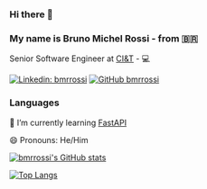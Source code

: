 ### Hi there 👋
### My name is Bruno Michel Rossi - from 🇧🇷

Senior Software Engineer at [CI&T](https://ciandt.com) - 💻

[![Linkedin: bmrrossi](https://img.shields.io/badge/-bmrrossi-blue?style=flat-square&logo=Linkedin&logoColor=white&link=https://www.linkedin.com/in/brunomichelrossi/)](https://www.linkedin.com/in/brunomichelrossi/)
[![GitHub bmrrossi](https://img.shields.io/github/followers/bmrrossi?label=follow&style=social)](https://github.com/bmrrossi)

### Languages

🌱 I’m currently learning [FastAPI](https://fastapi.tiangolo.com/)

😄 Pronouns: He/Him

<!--
**bmrrossi/bmrrossi** is a ✨ _special_ ✨ repository because its `README.md` (this file) appears on your GitHub profile.

Here are some ideas to get you started:

- 🔭 I’m currently working on ...
- 🌱 I’m currently learning ...
- 👯 I’m looking to collaborate on ...
- 🤔 I’m looking for help with ...
- 💬 Ask me about ...
- 📫 How to reach me: ...
- 😄 Pronouns: ...
- ⚡ Fun fact: ...
-->

[![bmrrossi's GitHub stats](https://github-readme-stats.vercel.app/api?username=bmrrossi&show_icons=true&theme=dracula)](https://github.com/bmrrossi/github-readme-stats)

[![Top Langs](https://github-readme-stats.vercel.app/api/top-langs/?username=bmrrossi&layout=compact)](https://github.com/bmrrossi/github-readme-stats)


